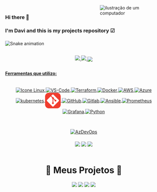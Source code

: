 <link rel="stylesheet" href="https://cdn.jsdelivr.net/gh/devicons/devicon@v2.15.1/devicon.min.css">

<img src="https://raw.githubusercontent.com/MicaelliMedeiros/micaellimedeiros/master/image/computer-illustration.png" alt="ilustração de um computador" min-width="200px" max-width="200px" width="200px" align="right">

##

### Hi there 👋
### I'm Davi and this is my projects repository ☑

###

![Snake animation](https://github.com/davicarnneiro/davicarnneiro/blob/main/output/github-contribution-grid-snake.svg)

##

<div align="center">
  <a href="https://github.com/davicarnneiro">
  <img height="180em" src="https://github-readme-stats.vercel.app/api?username=davicarnneiro&show_icons=true&theme=transparent&include_all_commits=true&count_private=true&border_color=007a00&title_color=007a00&text_color=ffffff&icon_color=007a00&locale=pt-br&rank_icon=github&show=prs_merged,prs_merged_percentage&hide=issues,contribs"/>
  <img height="180em" src="https://github-readme-stats.vercel.app/api/top-langs/?username=davicarnneiro&layout=compact&langs_count=16&theme=transparent&border_color=007a00&text_color=ffffff&title_color=007a00&locale=pt-br"/>
  <img width=55% align="center"  src="https://github-readme-streak-stats.herokuapp.com?user=davicarnneiro&theme=github-dark&date_format=j%20M%5B%20Y%5D&mode=weekly&border=007a00&ring=007a00&locale=pt_BR&fire=AD3A15"/>
</div>

##

#### Ferramentas que utilizo:
<div align="center" style="display: inline_block"><br>
    <img align="center" alt="Icone Linux" width="50" src="https://skillicons.dev/icons?i=linux"/>
    <img align="center" alt="VS-Code" width="50" src="https://skillicons.dev/icons?i=vscode"/>
    <img align="center" alt="Terraform" width="50" src="https://i.postimg.cc/RVYcxcjk/terraform.png">
    <img align="center" alt="Docker" width="50" src="https://skillicons.dev/icons?i=docker">
    <img align="center" alt="AWS" width="50" src="https://skillicons.dev/icons?i=aws">
    <img align="center" alt="Azure" width="50" src="https://skillicons.dev/icons?i=azure">
    <img align="center" alt="kubernetes" width="50" src="https://skillicons.dev/icons?i=k8s">
    <img align="center" alt="Git" width="50" src="https://raw.githubusercontent.com/tandpfun/skill-icons/main/icons/Git.svg">
    <img align="center" alt="GitHub" width="50" src="https://skillicons.dev/icons?i=github">
    <img align="center" alt="Gitlab" width="50" src="https://skillicons.dev/icons?i=gitlab">
    <img align="center" alt="Ansible" width="50" src="https://skillicons.dev/icons?i=ansible">
    <img align="center" alt="Prometheus" width="50" src="https://skillicons.dev/icons?i=prometheus">
    <img align="center" alt="Grafana" width="50" src="https://skillicons.dev/icons?i=grafana">
    <img align="center" alt="Python" width="50" src="https://skillicons.dev/icons?i=python">
</div>

##

<div align="center" style="display: inline_block"><br>
    <img align="center" alt="AzDevOps" width="650" src=https://i.postimg.cc/C5dMcrTm/devops-process.png>
</div>

###

<div align="center" style="display: inline_block">
  <a href="https://www.linkedin.com/in/davicarnneiro/" target="_blank"><img src="https://img.shields.io/badge/-LinkedIn-%230077B5?style=for-the-badge&logo=linkedin&logoColor=white" target="_blank"></a>
  <a href = "mailto:davicarjes@gmail.com"><img src="https://img.shields.io/badge/Gmail-D14836?style=for-the-badge&logo=gmail&logoColor=white" target="_blank"></a> 
  <a href = "mailto:davicarjes@outlook.com"><img width= "150" src="https://img.shields.io/badge/Microsoft_Outlook-0078D4?" target="_blank"></a>
  <!-- <a href="https://www.youtube.com/DaviCarnneiro" target="_blank"><img src="https://img.shields.io/badge/YouTube-FF0000?style=for-the-badge&logo=youtube&logoColor=white" target="_blank"></a>
  <a href="https://instagram.com/davicarnneiro" target="_blank"><img src="https://img.shields.io/badge/-Instagram-%23E4405F?style=for-the-badge&logo=instagram&logoColor=white" target="_blank"></a>
 	<a href="https://pt-br.facebook.com/davicarnneiro" target="_blank"><img src="https://img.shields.io/badge/Facebook-1877F2?style=for-the-badge&logo=facebook&logoColor=white" target="_blank"></a> -->
 <!-- <a href="https://api.whatsapp.com/send?phone=5575992045048&text=Ol%C3%A1!" target="_blank"><img src="https://img.shields.io/badge/WhatsApp-25D366?style=for-the-badge&logo=whatsapp&logoColor=white" target="_blank"></a>  -->
</div>

<div align="center" style="display: inline_block"><br>
    <h1>🚀 Meus Projetos 🚀</h1>
    <a href = "https://github.com/davicarnneiro/application-web-aws"><img align="center" src="https://github-readme-stats.vercel.app/api/pin/?username=davicarnneiro&repo=application-web-aws&theme=dark&description_lines_count=2&border_color=007a00&text_color=ffffff"/></a>
    <a href = "https://github.com/davicarnneiro/terraform-module-ec2-aws"><img align="center" src="https://github-readme-stats.vercel.app/api/pin/?username=davicarnneiro&repo=terraform-module-ec2-aws&theme=dark&description_lines_count=2&border_color=007a00&text_color=ffffff"/></a>
    <a href = "https://github.com/davicarnneiro/terraform-eks-aws"><img align="center" src="https://github-readme-stats.vercel.app/api/pin/?username=davicarnneiro&repo=terraform-eks-aws&theme=dark&description_lines_count=2&border_color=007a00&text_color=ffffff"/></a>
    <a href = "https://github.com/davicarnneiro/start-stop-ec2-aws"><img align="center" src="https://github-readme-stats.vercel.app/api/pin/?username=davicarnneiro&repo=start-stop-ec2-aws&theme=dark&description_lines_count=2&border_color=007a00&text_color=ffffff"/></a>
</div>

#